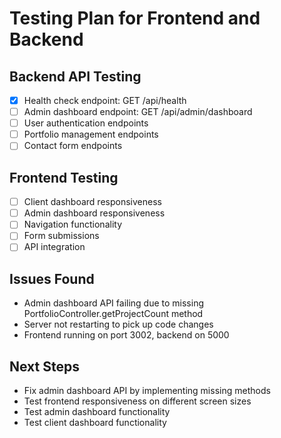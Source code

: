 # Testing Plan for Frontend and Backend

## Backend API Testing
- [x] Health check endpoint: GET /api/health
- [ ] Admin dashboard endpoint: GET /api/admin/dashboard
- [ ] User authentication endpoints
- [ ] Portfolio management endpoints
- [ ] Contact form endpoints

## Frontend Testing
- [ ] Client dashboard responsiveness
- [ ] Admin dashboard responsiveness
- [ ] Navigation functionality
- [ ] Form submissions
- [ ] API integration

## Issues Found
- Admin dashboard API failing due to missing PortfolioController.getProjectCount method
- Server not restarting to pick up code changes
- Frontend running on port 3002, backend on 5000

## Next Steps
- Fix admin dashboard API by implementing missing methods
- Test frontend responsiveness on different screen sizes
- Test admin dashboard functionality
- Test client dashboard functionality
